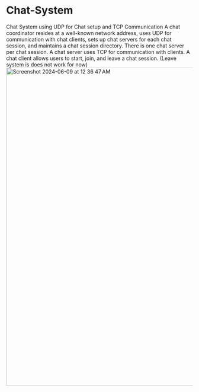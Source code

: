 # Chat-System
Chat System using UDP for Chat setup and TCP Communication
A chat coordinator resides at a well-known network address, uses UDP for communication with chat clients, sets up chat servers for each chat session, and maintains a chat session directory. There is one chat server per chat session. A chat server uses TCP for communication with clients. A chat client allows users to start, join, and leave a chat session. (Leave system is does not work for now)
<img width="858" alt="Screenshot 2024-06-09 at 12 36 47 AM" src="https://github.com/arpan-shrestha/Chat-System/assets/51807709/139ea3f0-7528-44ed-8356-bc6058e5f0e9">
